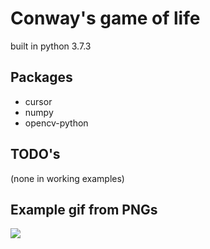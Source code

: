 # Conway's game of life

built in python 3.7.3

## Packages

* cursor
* numpy
* opencv-python

## TODO's
(none in working examples)

## Example gif from PNGs
![](gol.gif)
